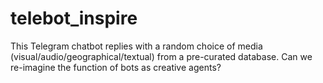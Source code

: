 # telebot_inspire
This Telegram chatbot replies with a random choice of media (visual/audio/geographical/textual) from a pre-curated database. Can we re-imagine the function of bots as creative agents?

